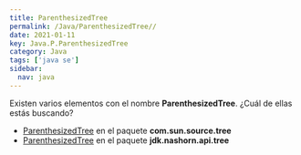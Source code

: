 ```yaml
---
title: ParenthesizedTree
permalink: /Java/ParenthesizedTree//
date: 2021-01-11
key: Java.P.ParenthesizedTree
category: Java
tags: ['java se']
sidebar: 
  nav: java
---
```


Existen varios elementos con el nombre **ParenthesizedTree**. ¿Cuál de ellas estás buscando?
<ul>
<li><a href="/Java/ParenthesizedTree-com-sun-source-tree/">ParenthesizedTree</a> en el paquete <strong>com.sun.source.tree</strong></li>
<li><a href="/Java/ParenthesizedTree-jdk-nashorn-api-tree/">ParenthesizedTree</a> en el paquete <strong>jdk.nashorn.api.tree</strong></li>
<ul>
